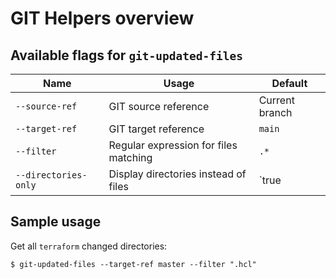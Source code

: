 # GIT Helpers overview

## Available flags for `git-updated-files`

| Name | Usage | Default |
| ---- | ----- | ------- |
| `--source-ref` | GIT source reference | Current branch |
| `--target-ref` | GIT target reference | `main` |
| `--filter` | Regular expression for files matching | `.*` |
| `--directories-only` | Display directories instead of files | `true |

## Sample usage

Get all `terraform` changed directories:
```
$ git-updated-files --target-ref master --filter ".hcl"
```
